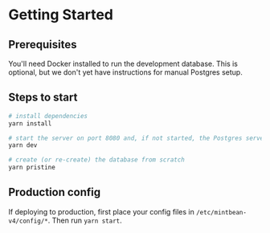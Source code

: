 # Getting Started

## Prerequisites

You'll need Docker installed to run the development database. This is optional, but we don't yet have instructions for manual Postgres setup.

## Steps to start

```sh
# install dependencies
yarn install

# start the server on port 8080 and, if not started, the Postgres server on port 10800
yarn dev

# create (or re-create) the database from scratch
yarn pristine
```

## Production config

If deploying to production, first place your config files in `/etc/mintbean-v4/config/*`.
Then run `yarn start`.
